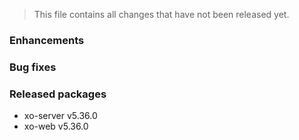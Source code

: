 > This file contains all changes that have not been released yet.

### Enhancements

### Bug fixes

### Released packages

- xo-server v5.36.0
- xo-web v5.36.0

